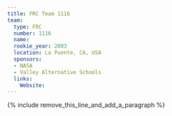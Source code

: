 ```yaml
---
title: FRC Team 1116
team:
  type: FRC
  number: 1116
  name:
  rookie_year: 2003
  location: La Puente, CA, USA
  sponsors:
  - NASA
  - Valley Alternative Schools
  links:
    Website:
---
```


{% include remove_this_line_and_add_a_paragraph %}